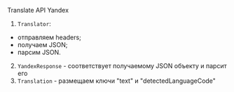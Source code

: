 Translate API Yandex
1. `Translator`:
- отправляем headers;
- получаем JSON;
- парсим JSON.

2. `YandexResponse` - соответствует получаемому JSON объекту и парсит его
3. `Translation` - размещаем ключи "text" и "detectedLanguageCode"